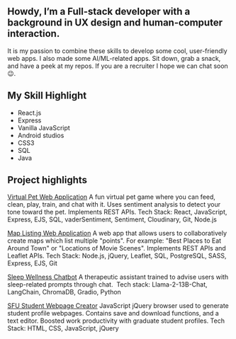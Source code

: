 ## Howdy, I’m a Full-stack developer with a background in UX design and human-computer interaction. 
It is my passion to combine these skills to develop some cool, user-friendly web apps. I also made some AI/ML-related apps. Sit down, grab a snack, and have a peek at my repos. If you are a recruiter I hope we can chat soon 😉.

## My Skill Highlight

* React.js
* Express
* Vanilla JavaScript
* Android studios
* CSS3
* SQL
* Java

## Project highlights

[Virtual Pet Web Application](https://github.com/SorrenJ/Virtual-Pet)
A fun virtual pet game where you can feed, clean, play, train, and chat with it. Uses sentiment analysis to detect your tone toward the pet. Implements REST APIs.
Tech Stack: React, JavaScript, Express, EJS, SQL, vaderSentiment, Sentiment, Cloudinary, Git, Node.js

[Map Listing Web Application](https://github.com/SorrenJ/Wiki_Map)
A web app that allows users to collaboratively create maps which list multiple "points". For example: "Best Places to Eat Around Town" or "Locations of Movie Scenes". Implements REST APIs and Leaflet APIs.
Tech Stack: Node.js, jQuery, Leaflet, SQL, PostgreSQL, SASS, Express, EJS, Git

[Sleep Wellness Chatbot](https://github.com/shaaagri/iat481-nlp-proj)
A therapeutic assistant trained to advise users with sleep-related prompts through chat. 
Tech stack: Llama-2-13B-Chat, LangChain, ChromaDB, Gradio, Python


[SFU Student Webpage Creator](https://sorrenj.github.io/Profile_Helper.html)
JavaScript jQuery browser used to generate student profile webpages. Contains save and download functions, and a text editor. Boosted work productivity with graduate student profiles.
Tech Stack: HTML, CSS, JavaScript, jQuery


